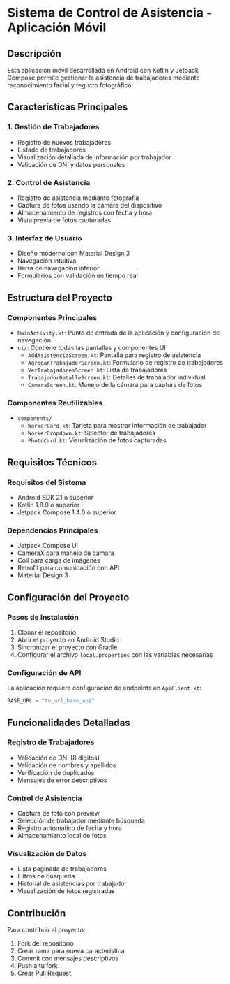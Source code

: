 # Sistema de Control de Asistencia - Aplicación Móvil

## Descripción
Esta aplicación móvil desarrollada en Android con Kotlin y Jetpack Compose permite gestionar la asistencia de trabajadores mediante reconocimiento facial y registro fotográfico.

## Características Principales

### 1. Gestión de Trabajadores
- Registro de nuevos trabajadores
- Listado de trabajadores
- Visualización detallada de información por trabajador
- Validación de DNI y datos personales

### 2. Control de Asistencia
- Registro de asistencia mediante fotografía
- Captura de fotos usando la cámara del dispositivo
- Almacenamiento de registros con fecha y hora
- Vista previa de fotos capturadas

### 3. Interfaz de Usuario
- Diseño moderno con Material Design 3
- Navegación intuitiva
- Barra de navegación inferior
- Formularios con validación en tiempo real

## Estructura del Proyecto

### Componentes Principales
- `MainActivity.kt`: Punto de entrada de la aplicación y configuración de navegación
- `ui/`: Contiene todas las pantallas y componentes UI
  - `AddAsistenciaScreen.kt`: Pantalla para registro de asistencia
  - `AgregarTrabajadorScreen.kt`: Formulario de registro de trabajadores
  - `VerTrabajadoresScreen.kt`: Lista de trabajadores
  - `TrabajadorDetalleScreen.kt`: Detalles de trabajador individual
  - `CameraScreen.kt`: Manejo de la cámara para captura de fotos

### Componentes Reutilizables
- `components/`
  - `WorkerCard.kt`: Tarjeta para mostrar información de trabajador
  - `WorkerDropdown.kt`: Selector de trabajadores
  - `PhotoCard.kt`: Visualización de fotos capturadas

## Requisitos Técnicos

### Requisitos del Sistema
- Android SDK 21 o superior
- Kotlin 1.8.0 o superior
- Jetpack Compose 1.4.0 o superior

### Dependencias Principales
- Jetpack Compose UI
- CameraX para manejo de cámara
- Coil para carga de imágenes
- Retrofit para comunicación con API
- Material Design 3

## Configuración del Proyecto

### Pasos de Instalación
1. Clonar el repositorio
2. Abrir el proyecto en Android Studio
3. Sincronizar el proyecto con Gradle
4. Configurar el archivo `local.properties` con las variables necesarias

### Configuración de API
La aplicación requiere configuración de endpoints en `ApiClient.kt`:
```kotlin
BASE_URL = "tu_url_base_api"
```

## Funcionalidades Detalladas

### Registro de Trabajadores
- Validación de DNI (8 dígitos)
- Validación de nombres y apellidos
- Verificación de duplicados
- Mensajes de error descriptivos

### Control de Asistencia
- Captura de foto con preview
- Selección de trabajador mediante búsqueda
- Registro automático de fecha y hora
- Almacenamiento local de fotos

### Visualización de Datos
- Lista paginada de trabajadores
- Filtros de búsqueda
- Historial de asistencias por trabajador
- Visualización de fotos registradas

## Contribución
Para contribuir al proyecto:
1. Fork del repositorio
2. Crear rama para nueva característica
3. Commit con mensajes descriptivos
4. Push a tu fork
5. Crear Pull Request

